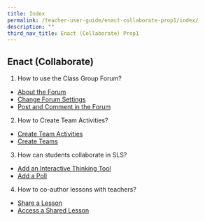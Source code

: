 ```yaml
---
title: Index
permalink: /teacher-user-guide/enact-collaborate-prop1/index/
description: ""
third_nav_title: Enact (Collaborate) Prop1
---
```

## Enact (Collaborate)

1. How to use the Class Group Forum?
* [About the Forum](/teacher-user-guide/enact-collaborate-prop1/aboutforum/)
* [Change Forum Settings](/teacher-user-guide/enact-collaborate-prop1/changeforum/)
* [Post and Comment in the Forum](/teacher-user-guide/enact-collaborate-prop1/postcomment/)
2. How to Create Team Activities?
* [Create Team Activities](/teacher-user-guide/enact-collaborate-prop1/createteamactivities/)
* [Create Teams](/teacher-user-guide/enact-collaborate-prop1/createteams/)
3. How can students collaborate in SLS?
* [Add an Interactive Thinking Tool](/teacher-user-guide/enact-collaborate-prop1/addinteractive/)
* [Add a Poll](/teacher-user-guide/enact-collaborate-prop1/addpoll/)
4. How to co-author lessons with teachers?
* [Share a Lesson](/teacher-user-guide/enact-collaborate-prop1/sharelesson/)
* [Access a Shared Lesson](/teacher-user-guide/enact-collaborate-prop1/accessshared/)